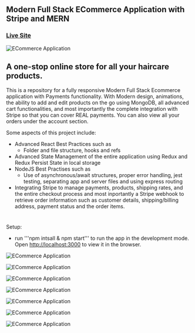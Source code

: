 ## Modern Full Stack ECommerce Application with Stripe and MERN

### [Live Site](https://nc-online.netlify.app/)

![ECommerce Application](https://res.cloudinary.com/defgcg7hn/image/upload/v1665690619/apps/ecommerce/Screenshot_2022-10-13_at_21.50.08_yzsukn.png)

## A one-stop online store for all your haircare products.

This is a repository for a fully responsive Modern Full Stack Ecommerce application with Payments functionality. With Modern design, animations, the ability to add and edit products on the go using MongoDB, all advanced cart functionalities, and most importantly the complete integration with Stripe so that you can cover REAL payments. You can also view all your orders under the account section. 

Some aspects of this project include:

- Advanced React Best Practices such as
   - Folder and file structure, hooks and refs
- Advanced State Management of the entire application using Redux and Redux Persist State in local storage
- NodeJS Best Practises such as
  - Use of asynchronous/await structures, proper error handling, jest testing, separating app and server files and using express routing
- Integrating Stripe to manage payments, products, shipping rates, and the entire checkout process and most inportantly a Stripe webhook to retrieve order information such as customer details, shipping/billing address, payment status and the order items. 

#

Setup:

- run   '''npm intsall & npm start''' to run the app in the development mode. Open [http://localhost:3000](http://localhost:3000) to view it in the browser.

![ECommerce Application](https://res.cloudinary.com/defgcg7hn/image/upload/v1665687243/apps/ecommerce/Screenshot_2022-10-13_at_20.46.28_xlwpqd.png)

![ECommerce Application](https://res.cloudinary.com/defgcg7hn/image/upload/v1665690171/apps/ecommerce/Screenshot_2022-10-13_at_21.42.25_k1wfg1.png)

![ECommerce Application](https://res.cloudinary.com/defgcg7hn/image/upload/v1665687243/apps/ecommerce/Screenshot_2022-10-13_at_20.37.05_ntynvb.png)

![ECommerce Application](https://res.cloudinary.com/defgcg7hn/image/upload/v1665687243/apps/ecommerce/Screenshot_2022-10-13_at_20.39.04_otmuxf.png)

![ECommerce Application](https://res.cloudinary.com/defgcg7hn/image/upload/v1665687243/apps/ecommerce/Screenshot_2022-10-13_at_20.42.57_am9dhz.png)

![ECommerce Application](https://res.cloudinary.com/defgcg7hn/image/upload/v1665687243/apps/ecommerce/Screenshot_2022-10-13_at_20.47.19_w1ucaj.png)

![ECommerce Application](https://res.cloudinary.com/defgcg7hn/image/upload/v1665687226/apps/ecommerce/Screenshot_2022-10-13_at_20.47.42_ljjs2x.png)
